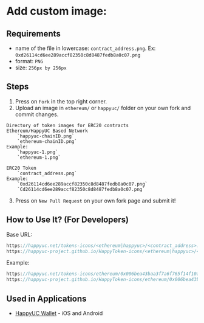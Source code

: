 
# Add custom image:
## Requirements
- name of the file in lowercase: `contract_address.png`. Ex: `0xd26114cd6ee289accf82350c8d8487fedb8a0c07.png`
- format: `PNG`
- size: `256px by 256px`

## Steps
1) Press on `Fork` in the top right corner.
2) Upload an image in `ethereum/` or `happyuc/` folder on your own fork and commit changes.
```
Directory of token images for ERC20 contracts
Ethereum/HappyUC Based Network
	`happyuc-chainID.png`
	`ethereum-chainID.png`
Example:
	`happyuc-1.png`
	`ethereum-1.png`

ERC20 Token
	`contract_address.png`
Example:
	`0xd26114cd6ee289accf82350c8d8487fedb8a0c07.png`
	`Cd26114cd6ee289accf82350c8d8487fedb8a0c07.png`
```

3) Press on `New Pull Request` on your own fork page and submit it!



## How to Use It? (For Developers)
Base URL:
```js
https://happyuc.net/tokens-icons/<ethereum|happyuc>/<contract_address>.png
https://happyuc-project.github.io/HappyToken-icons/<ethereum|happyuc>/<contract_address>.png
```
Example:
```js
https://happyuc.net/tokens-icons/ethereum/0x006bea43baa3f7a6f765f14f10a1a1b08334ef45.png
https://happyuc-project.github.io/HappyToken-icons/ethereum/0x006bea43baa3f7a6f765f14f10a1a1b08334ef45.png
```

## Used in Applications
- [HappyUC Wallet](https://happyuc.com/token/) - iOS and Android 

